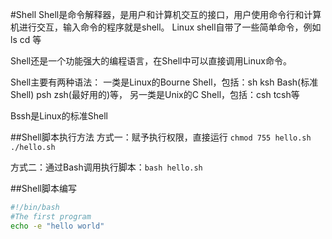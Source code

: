 #Shell
Shell是命令解释器，是用户和计算机交互的接口，用户使用命令行和计算机进行交互，输入命令的程序就是shell。
Linux shell自带了一些简单命令，例如ls cd 等

Shell还是一个功能强大的编程语言，在Shell中可以直接调用Linux命令。

Shell主要有两种语法：
一类是Linux的Bourne Shell，包括：sh ksh Bash(标准Shell) psh zsh(最好用的)等，
另一类是Unix的C Shell，包括：csh tcsh等

Bssh是Linux的标准Shell

##Shell脚本执行方法
方式一：赋予执行权限，直接运行
`chmod 755 hello.sh`
`./hello.sh`

方式二：通过Bash调用执行脚本：`bash hello.sh`


##Shell脚本编写

``` sh
#!/bin/bash
#The first program
echo -e "hello world"
```
